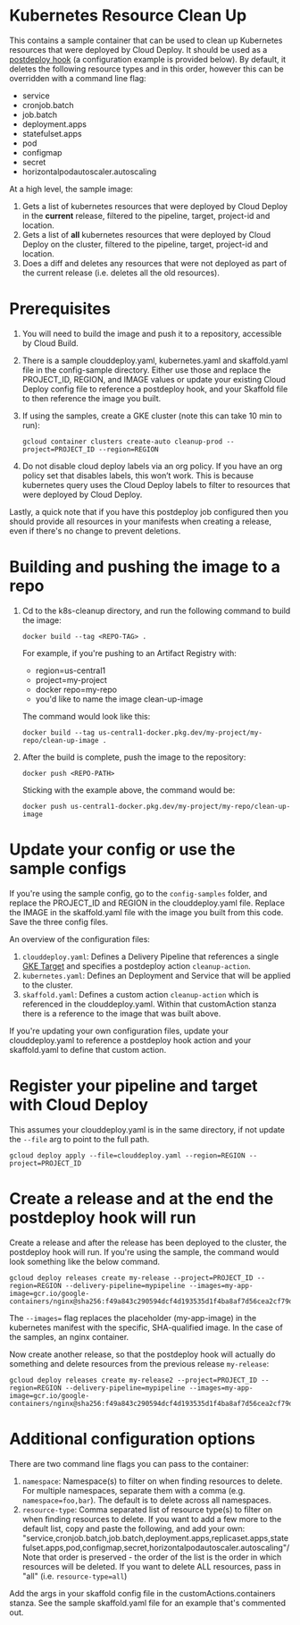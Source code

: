# Kubernetes Resource Clean Up

This contains a sample container that can be used to clean up Kubernetes
resources that were deployed by Cloud Deploy. It should be used as a
[postdeploy hook](https://cloud.google.com/deploy/docs/hooks) (a configuration
example is provided below). By default, it deletes the following resource types
and in this order, however this can be overridden with a command line flag:

*   service
*   cronjob.batch
*   job.batch
*   deployment.apps
*   statefulset.apps
*   pod
*   configmap
*   secret
*   horizontalpodautoscaler.autoscaling

At a high level, the sample image:

1.  Gets a list of kubernetes resources that were deployed by Cloud Deploy in
    the **current** release, filtered to the pipeline, target, project-id and
    location.
2.  Gets a list of **all** kubernetes resources that were deployed by Cloud
    Deploy on the cluster, filtered to the pipeline, target, project-id and
    location.
3.  Does a diff and deletes any resources that were not deployed as part of the
    current release (i.e. deletes all the old resources).

# Prerequisites

1.  You will need to build the image and push it to a repository, accessible by
    Cloud Build.
2.  There is a sample clouddeploy.yaml, kubernetes.yaml and skaffold.yaml file
    in the config-sample directory. Either use those and replace the PROJECT_ID,
    REGION, and IMAGE values or update your existing Cloud Deploy config file to
    reference a postdeploy hook, and your Skaffold file to then reference the
    image you built.
3.  If using the samples, create a GKE cluster (note this can take 10 min to
    run):

    ```
    gcloud container clusters create-auto cleanup-prod --project=PROJECT_ID --region=REGION
    ```

4.  Do not disable cloud deploy labels via an org policy. If you have an org
    policy set that disables labels, this won’t work. This is because kubernetes
    query uses the Cloud Deploy labels to filter to resources that were deployed
    by Cloud Deploy.

Lastly, a quick note that if you have this postdeploy job configured then you
should provide all resources in your manifests when creating a release, even if
there's no change to prevent deletions.

# Building and pushing the image to a repo

1.  Cd to the k8s-cleanup directory, and run the following command to build the
    image:

    ```
    docker build --tag <REPO-TAG> .
    ```

    For example, if you're pushing to an Artifact Registry with:

    *   region=us-central1
    *   project=my-project
    *   docker repo=my-repo
    *   you'd like to name the image clean-up-image

    The command would look like this:

    ```
    docker build --tag us-central1-docker.pkg.dev/my-project/my-repo/clean-up-image .
    ```

1.  After the build is complete, push the image to the repository:

    ```
    docker push <REPO-PATH>
    ```

    Sticking with the example above, the command would be:

    ```
    docker push us-central1-docker.pkg.dev/my-project/my-repo/clean-up-image
    ```

# Update your config or use the sample configs

If you're using the sample config, go to the `config-samples` folder, and
replace the PROJECT_ID and REGION in the clouddeploy.yaml file. Replace the
IMAGE in the skaffold.yaml file with the image you built from this code. Save
the three config files.

An overview of the configuration files:

1.  `clouddeploy.yaml`: Defines a Delivery Pipeline that references a single
    [GKE Target](https://cloud.google.com/deploy/docs/deploy-app-gke) and
    specifies a postdeploy action `cleanup-action`.
2.  `kubernetes.yaml`: Defines an Deployment and Service that will be applied to
    the cluster.
3.  `skaffold.yaml`: Defines a custom action `cleanup-action` which is
    referenced in the clouddeploy.yaml. Within that customAction stanza there is
    a reference to the image that was built above.

If you're updating your own configuration files, update your clouddeploy.yaml to
reference a postdeploy hook action and your skaffold.yaml to define that custom
action.

# Register your pipeline and target with Cloud Deploy

This assumes your clouddeploy.yaml is in the same directory, if not update the
`--file` arg to point to the full path.

```
gcloud deploy apply --file=clouddeploy.yaml --region=REGION --project=PROJECT_ID
```

# Create a release and at the end the postdeploy hook will run

Create a release and after the release has been deployed to the cluster, the
postdeploy hook will run. If you're using the sample, the command would look
something like the below command.

```
gcloud deploy releases create my-release --project=PROJECT_ID --region=REGION --delivery-pipeline=mypipeline --images=my-app-image=gcr.io/google-containers/nginx@sha256:f49a843c290594dcf4d193535d1f4ba8af7d56cea2cf79d1e9554f077f1e7aaa
```

The `--images=` flag replaces the placeholder (my-app-image) in the kubernetes
manifest with the specific, SHA-qualified image. In the case of the samples, an
nginx container.

Now create another release, so that the postdeploy hook will actually do
something and delete resources from the previous release `my-release`:

```
gcloud deploy releases create my-release2 --project=PROJECT_ID --region=REGION --delivery-pipeline=mypipeline --images=my-app-image=gcr.io/google-containers/nginx@sha256:f49a843c290594dcf4d193535d1f4ba8af7d56cea2cf79d1e9554f077f1e7aaa
```

# Additional configuration options

There are two command line flags you can pass to the container:

1.  `namespace`: Namespace(s) to filter on when finding resources to delete. For
    multiple namespaces, separate them with a comma (e.g. `namespace=foo,bar`).
    The default is to delete across all namespaces.
2.  `resource-type`: Comma separated list of resource type(s) to filter on when
    finding resources to delete. If you want to add a few more to the default
    list, copy and paste the following, and add your own:
    "service,cronjob.batch,job.batch,deployment.apps,replicaset.apps,statefulset.apps,pod,configmap,secret,horizontalpodautoscaler.autoscaling"/
    Note that order is preserved - the order of the list is the order in which
    resources will be deleted. If you want to delete ALL resources, pass in
    "all" (i.e. `resource-type=all`)

Add the args in your skaffold config file in the customActions.containers
stanza. See the sample skaffold.yaml file for an example that's commented out.
